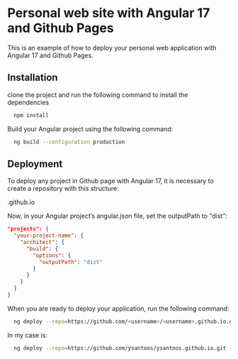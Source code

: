 
# Personal web site with Angular 17 and Github Pages

This is an example of how to deploy your personal web application with Angular 17 and Github Pages.


## Installation

clone the project and run the following command to install the dependencies

```bash
  npm install
```
Build your Angular project using the following command:

```bash
  ng build --configuration production
```
## Deployment

To deploy any project in Github page with Angular 17, it is necessary to create a repository with this structure:

<username>.github.io

Now, in your Angular project’s angular.json file, set the outputPath to "dist":

```json
"projects": {
  "your-project-name": {
    "architect": {
      "build": {
        "options": {
          "outputPath": "dist"
        }
      }
    }
  }
}
```

When you are ready to deploy your application, run the following command:

```bash
  ng deploy --repo=https://github.com/<username>/<username>.github.io.git --name="<username>"
```

In my case is:

```bash
  ng deploy --repo=https://github.com/ysantoos/ysantoos.github.io.git --name="ysantoos"
```